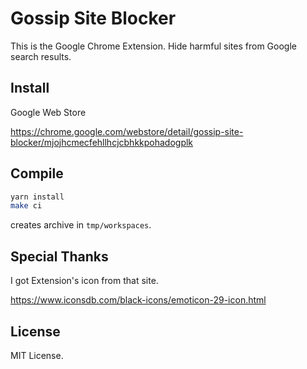 # Gossip Site Blocker

This is the Google Chrome Extension.
Hide harmful sites from Google search results.

## Install

Google Web Store

https://chrome.google.com/webstore/detail/gossip-site-blocker/mjojhcmecfehllhcjcbhkkpohadogplk

## Compile

```sh
yarn install
make ci
```

creates archive in `tmp/workspaces`.

## Special Thanks

I got Extension's icon from that site.

https://www.iconsdb.com/black-icons/emoticon-29-icon.html

## License

MIT License.
